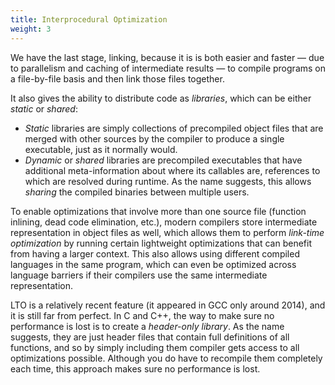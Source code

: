 ```yaml
---
title: Interprocedural Optimization
weight: 3
---
```


<!-- static linking flag -->

We have the last stage, linking, because it is is both easier and faster — due to parallelism and caching of intermediate results — to compile programs on a file-by-file basis and then link those files together.

It also gives the ability to distribute code as *libraries*, which can be either *static* or *shared*:

- *Static* libraries are simply collections of precompiled object files that are merged with other sources by the compiler to produce a single executable, just as it normally would.
- *Dynamic* or *shared* libraries are precompiled executables that have additional meta-information about where its callables are, references to which are resolved during runtime. As the name suggests, this allows *sharing* the compiled binaries between multiple users.

To enable optimizations that involve more than one source file (function inlining, dead code elimination, etc.), modern compilers store intermediate representation in object files as well, which allows them to perform *link-time optimization* by running certain lightweight optimizations that can benefit from having a larger context. This also allows using different compiled languages in the same program, which can even be optimized across language barriers if their compilers use the same intermediate representation.

LTO is a relatively recent feature (it appeared in GCC only around 2014), and it is still far from perfect. In C and C++, the way to make sure no performance is lost is to create a *header-only library*. As the name suggests, they are just header files that contain full definitions of all functions, and so by simply including them compiler gets access to all optimizations possible. Although you do have to recompile them completely each time, this approach makes sure no performance is lost.